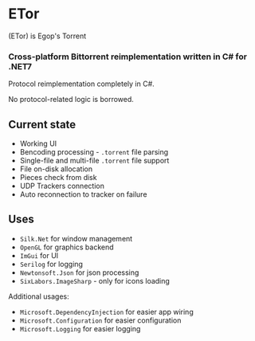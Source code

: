 # ETor

(ETor) is Egop's Torrent

### Cross-platform Bittorrent reimplementation written in C# for .NET7

Protocol reimplementation completely in C#.

No protocol-related logic is borrowed.

## Current state

* Working UI
* Bencoding processing - `.torrent` file parsing
* Single-file and multi-file `.torrent` file support
* File on-disk allocation
* Pieces check from disk
* UDP Trackers connection
* Auto reconnection to tracker on failure

## Uses

* `Silk.Net` for window management
* `OpenGL` for graphics backend
* `ImGui` for UI
* `Serilog` for logging
* `Newtonsoft.Json` for json processing
* `SixLabors.ImageSharp` - only for icons loading

Additional usages:

* `Microsoft.DependencyInjection` for easier app wiring
* `Microsoft.Configuration` for easier configuration
* `Microsoft.Logging` for easier logging